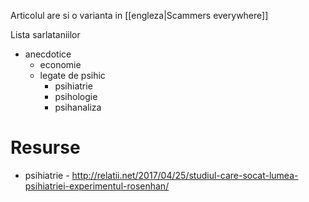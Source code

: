 Articolul are si o varianta in [[engleza|Scammers everywhere]]

Lista sarlataniilor
- anecdotice
  - economie
  - legate de psihic
    - psihiatrie
    - psihologie
    - psihanaliza

# Resurse
- psihiatrie - http://relatii.net/2017/04/25/studiul-care-socat-lumea-psihiatriei-experimentul-rosenhan/